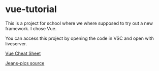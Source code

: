 # vue-tutorial

This is a project for school where we where supposed to try out a new framework. I chose Vue. 

You can access this project by opening the code in VSC and open with liveserver. 

[Vue Cheat Sheet](https://www.vuemastery.com/pdf/Vue-Essentials-Cheat-Sheet.pdf)

[Jeans-pics source](https://nelly.com/se/kl%C3%A4der-f%C3%B6r-kvinnor/kl%C3%A4der/jeans/gina-tricot-201599/molly-high-waist-jeans-440599-0426/)
